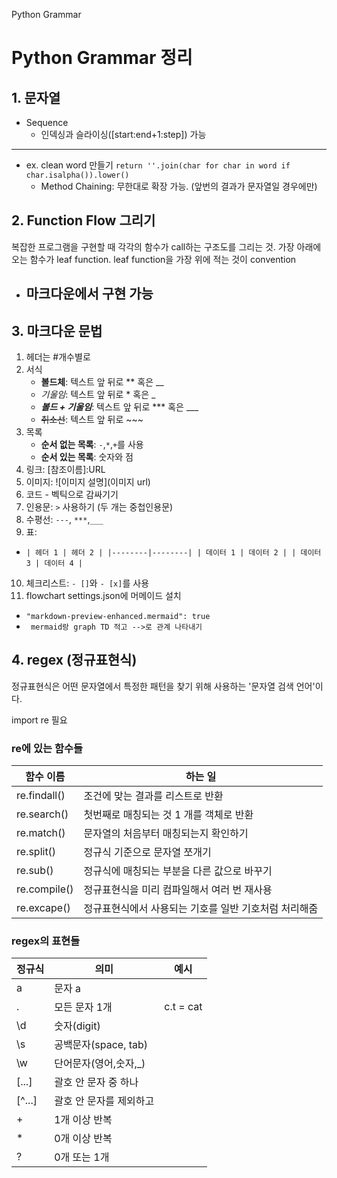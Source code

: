 Python Grammar

# Python Grammar 정리


## 1. 문자열
- Sequence
    - 인덱싱과 슬라이싱([start:end+1:step]) 가능
---
- ex. clean word 만들기
`return ''.join(char for char in word if char.isalpha()).lower()`
    - Method Chaining: 무한대로 확장 가능. (앞번의 결과가 문자열일 경우에만)

## 2. Function Flow 그리기
복잡한 프로그램을 구현할 때 각각의 함수가 call하는 구조도를 그리는 것. 가장 아래에 오는 함수가 leaf function. leaf function을 가장 위에 적는 것이 convention

- 마크다운에서 구현 가능
    - 

## 3. 마크다운 문법

1. 헤더는 #개수별로
2. 서식
    - **볼드체**: 텍스트 앞 뒤로 ** 혹은 __
    - *기울임*: 텍스트 앞 뒤로 * 혹은 _
    - ***볼드 + 기울임***: 텍스트 앞 뒤로 *** 혹은 ___
    - <del>취소선</del>: 텍스트 앞 뒤로 ~~~
3. 목록
    - **순서 없는 목록**: `-`,`*`,`+`를 사용
    - **순서 있는 목록**: 숫자와 점
4. 링크: [참조이름]:URL
5. 이미지: ![이미지 설명](이미지 url) 
6. 코드 - 벡틱으로 감싸기기
7. 인용문: `>` 사용하기 (두 개는 중첩인용문)
8. 수평선: `---`, `***`,`___`
9. 표:
-  `| 헤더 1 | 헤더 2 |
|--------|--------|
| 데이터 1 | 데이터 2 |
| 데이터 3 | 데이터 4 |`
10. 체크리스트: `- []`와 `- [x]`를 사용
11. flowchart settings.json에 머메이드 설치
- `"markdown-preview-enhanced.mermaid": true`
- ``` mermaid랑 graph TD 적고 -->로 관계 나타내기```

## 4. regex (정규표현식)

정규표현식은 어떤 문자열에서 특정한 패턴을 찾기 위해 사용하는 '문자열 검색 언어'이다.

import re 필요

### re에 있는 함수들

|함수 이름|하는 일|
|--------|-------|
|re.findall()| 조건에 맞는 결과를 리스트로 반환 |
|re.search()| 첫번째로 매칭되는 것 1 개를 객체로 반환|
|re.match()|문자열의 처음부터 매칭되는지 확인하기|
|re.split()|정규식 기준으로 문자열 쪼개기|
|re.sub()|정규식에 매칭되는 부분을 다른 값으로 바꾸기|
|re.compile()|정규표현식을 미리 컴파일해서 여러 번 재사용|
|re.excape()|정규표현식에서 사용되는 기호를 일반 기호처럼 처리해줌|

### regex의 표현들

|정규식|의미|예시|
|-----|---|---|
|a|문자 a||
|.|모든 문자 1개| c.t = cat|
|\d|숫자(digit)||
|\s|공백문자(space, tab)||
|\w|단어문자(영어,숫자,_)||
|[...]|괄호 안 문자 중 하나||
|[^...]|괄호 안 문자를 제외하고||
|+|1개 이상 반복||
|*|0개 이상 반복||
|?|0개 또는 1개| |




